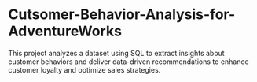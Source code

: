 # Cutsomer-Behavior-Analysis-for-AdventureWorks
This project analyzes a dataset using SQL to extract insights about customer behaviors and deliver data-driven recommendations to enhance customer loyalty and optimize sales strategies.
